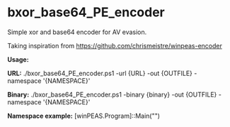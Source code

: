 # bxor_base64_PE_encoder

Simple xor and base64 encoder for AV evasion.

Taking inspiration from https://github.com/chrismeistre/winpeas-encoder

**Usage:**

**URL:**
./bxor_base64_PE_encoder.ps1 -url {URL} -out {OUTFILE} -namespace '{NAMESPACE}'

**Binary:**
./bxor_base64_PE_encoder.ps1 -binary {binary} -out {OUTFILE} -namespace '{NAMESPACE}'

**Namespace example:** [winPEAS.Program]::Main("")

